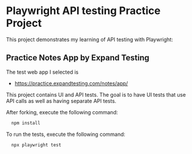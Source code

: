 # Playwright API testing Practice Project

This project demonstrates my learning of API testing with Playwright:

## Practice Notes App by Expand Testing

The test web app I selected is

- https://practice.expandtesting.com/notes/app/

This project contains UI and API tests. The goal is to have UI tests that use API calls as well as having separate API tests.

After forking, execute the following command:

```bash
  npm install
```

To run the tests, execute the following command:

```bash
  npx playwright test
```

